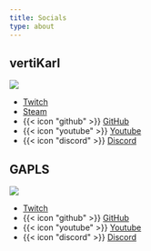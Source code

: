 ```yaml
---
title: Socials
type: about
---
```


## vertiKarl

<img src="https://cdn.discordapp.com/avatars/175642620767371265/69d51404cd21275d0a426779a0348066.webp?size=128" />

- [Twitch](https://twitch.tv/vertiKarl)
- [Steam](https://steamcommunity.com/id/vertiKarl/)
- {{< icon "github" >}} [GitHub](https://github.com/vertiKarl)
- {{< icon "youtube" >}} [Youtube](https://www.youtube.com/@vertiZuDemKarl)
- {{< icon "discord" >}} [Discord](https://discord.com/users/175642620767371265)

## GAPLS

<img src="https://cdn.discordapp.com/avatars/460863943628554260/f6e86b1bab9b8fa27e69fa6ff32b28b7.webp?size=128" />

- [Twitch](https://twitch.tv/G4PLS)
- {{< icon "github" >}} [GitHub](https://github.com/G4PLS)
- {{< icon "youtube" >}} [Youtube](https://www.youtube.com/@G4PLS)
- {{< icon "discord" >}} [Discord](https://discord.com/users/460863943628554260)
